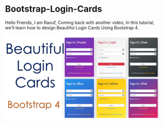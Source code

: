 # Bootstrap-Login-Cards
Hello Friends, I am Raouf, Coming back with another video, In this tutorial, we'll learn how to design Beautiful Login Cards Using Bootstrap 4.

![](thumbnail.jpg)
